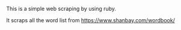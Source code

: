 This is a simple web scraping by using ruby.

It scraps all the word list from https://www.shanbay.com/wordbook/ 
